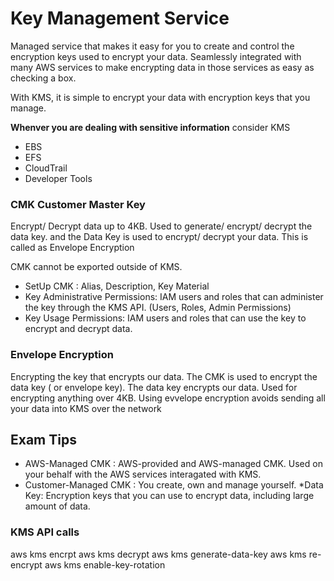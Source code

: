 # Key Management Service
Managed service that makes it easy for you to create and control the encryption keys used to encrypt your data.
Seamlessly integrated with many AWS services to make encrypting data in those services as easy as checking a box.

With KMS, it is simple to encrypt your data with encryption keys that you manage. 

**Whenver you are dealing with sensitive information**
consider KMS

* EBS
* EFS
* CloudTrail
* Developer Tools

### CMK Customer Master Key
Encrypt/ Decrypt data up to 4KB.
Used to generate/ encrypt/ decrypt the data key.
and the Data Key is used to encrypt/ decrypt your data.
This is called as Envelope Encryption

CMK cannot be exported outside of KMS.

* SetUp CMK : Alias, Description, Key Material
* Key Administrative Permissions: IAM users and roles that can administer the key through the KMS API.
(Users, Roles, Admin Permissions) 
* Key Usage Permissions: IAM users and roles that can use the key to encrypt and decrypt data.


### Envelope Encryption 
Encrypting the key that encrypts our data.
The CMK is used to encrypt the data key ( or envelope key).
The data key encrypts our data.
Used for encrypting anything over 4KB.
Using evvelope encryption avoids sending all your data into KMS over the network

## Exam Tips
* AWS-Managed CMK : AWS-provided and AWS-managed CMK. Used on your behalf with the AWS services interagated with KMS.
* Customer-Managed CMK : You create, own and manage yourself.
*Data Key: Encryption keys that you can use to encrypt data, including large amount of data.

### KMS API calls
aws kms encrpt
aws kms decrypt
aws kms generate-data-key
aws kms re-encrypt
aws kms enable-key-rotation


